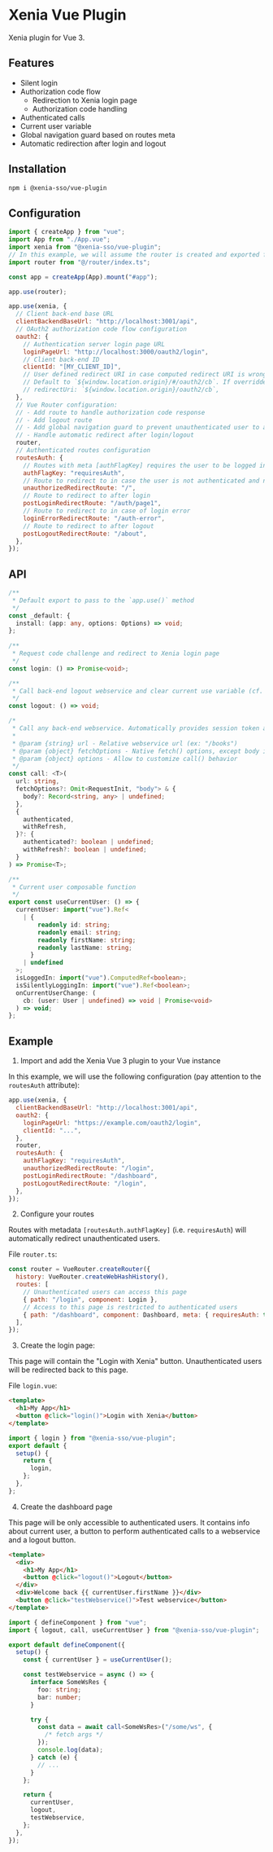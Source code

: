 # Xenia Vue Plugin

Xenia plugin for Vue 3.

## Features

- Silent login
- Authorization code flow
  - Redirection to Xenia login page
  - Authorization code handling
- Authenticated calls
- Current user variable
- Global navigation guard based on routes meta
- Automatic redirection after login and logout

## Installation

```bash
npm i @xenia-sso/vue-plugin
```

## Configuration

```javascript
import { createApp } from "vue";
import App from "./App.vue";
import xenia from "@xenia-sso/vue-plugin";
// In this example, we will assume the router is created and exported from this file:
import router from "@/router/index.ts";

const app = createApp(App).mount("#app");

app.use(router);

app.use(xenia, {
  // Client back-end base URL
  clientBackendBaseUrl: "http://localhost:3001/api",
  // OAuth2 authorization code flow configuration
  oauth2: {
    // Authentication server login page URL
    loginPageUrl: "http://localhost:3000/oauth2/login",
    // Client back-end ID
    clientId: "[MY_CLIENT_ID]",
    // User defined redirect URI in case computed redirect URI is wrong (will occur if router is not using hash mode).
    // Default to `${window.location.origin}/#/oauth2/cb`. If overridden, MUST end by "/oauth2/cb".
    // redirectUri: `${window.location.origin}/oauth2/cb`,
  },
  // Vue Router configuration:
  // - Add route to handle authorization code response
  // - Add logout route
  // - Add global navigation guard to prevent unauthenticated user to access protected routes
  // - Handle automatic redirect after login/logout
  router,
  // Authenticated routes configuration
  routesAuth: {
    // Routes with meta [authFlagKey] requires the user to be logged in
    authFlagKey: "requiresAuth",
    // Route to redirect to in case the user is not authenticated and navigates to a restricted route
    unauthorizedRedirectRoute: "/",
    // Route to redirect to after login
    postLoginRedirectRoute: "/auth/page1",
    // Route to redirect to in case of login error
    loginErrorRedirectRoute: "/auth-error",
    // Route to redirect to after logout
    postLogoutRedirectRoute: "/about",
  },
});
```

## API

```typescript
/**
 * Default export to pass to the `app.use()` method
 */
const _default: {
  install: (app: any, options: Options) => void;
};
  
/**
 * Request code challenge and redirect to Xenia login page
 */
const login: () => Promise<void>;

/**
 * Call back-end logout webservice and clear current use variable (cf. useCurrentUser function)
 */
const logout: () => void;

/*
 * Call any back-end webservice. Automatically provides session token and renews it if needed (this can be turned off in options object).
 *
 * @param {string} url - Relative webservice url (ex: "/books")
 * @param {object} fetchOptions - Native fetch() options, except body is an object instead of a string
 * @param {object} options - Allow to customize call() behavior
 */
const call: <T>(
  url: string,
  fetchOptions?: Omit<RequestInit, "body"> & {
    body?: Record<string, any> | undefined;
  },
  {
    authenticated,
    withRefresh,
  }?: {
    authenticated?: boolean | undefined;
    withRefresh?: boolean | undefined;
  }
) => Promise<T>;

/**
 * Current user composable function
 */
export const useCurrentUser: () => {
  currentUser: import("vue").Ref<
    | {
        readonly id: string;
        readonly email: string;
        readonly firstName: string;
        readonly lastName: string;
      }
    | undefined
  >;
  isLoggedIn: import("vue").ComputedRef<boolean>;
  isSilentlyLoggingIn: import("vue").Ref<boolean>;
  onCurrentUserChange: (
    cb: (user: User | undefined) => void | Promise<void>
  ) => void;
};
```

## Example

1. Import and add the Xenia Vue 3 plugin to your Vue instance

In this example, we will use the following configuration (pay attention to the `routesAuth` attribute):

```javascript
app.use(xenia, {
  clientBackendBaseUrl: "http://localhost:3001/api",
  oauth2: {
    loginPageUrl: "https://example.com/oauth2/login",
    clientId: "...",
  },
  router,
  routesAuth: {
    authFlagKey: "requiresAuth",
    unauthorizedRedirectRoute: "/login",
    postLoginRedirectRoute: "/dashboard",
    postLogoutRedirectRoute: "/login",
  },
});
```

2. Configure your routes

Routes with metadata `[routesAuth.authFlagKey]` (i.e. `requiresAuth`) will automatically redirect unauthenticated users.

File `router.ts`:

```javascript
const router = VueRouter.createRouter({
  history: VueRouter.createWebHashHistory(),
  routes: [
    // Unauthenticated users can access this page
    { path: "/login", component: Login },
    // Access to this page is restricted to authenticated users
    { path: "/dashboard", component: Dashboard, meta: { requiresAuth: true } },
  ],
});
```

3. Create the login page:

This page will contain the "Login with Xenia" button. Unauthenticated users will be redirected back to this page.

File `login.vue`:

```html
<template>
  <h1>My App</h1>
  <button @click="login()">Login with Xenia</button>
</template>
```

```javascript
import { login } from "@xenia-sso/vue-plugin";
export default {
  setup() {
    return {
      login,
    };
  },
};
```

4. Create the dashboard page

This page will be only accessible to authenticated users. It contains info about current user, a button to perform authenticated calls to a webservice and a logout button.

```html
<template>
  <div>
    <h1>My App</h1>
    <button @click="logout()">Logout</button>
  </div>
  <div>Welcome back {{ currentUser.firstName }}</div>
  <button @click="testWebservice()">Test webservice</button>
</template>
```

```typescript
import { defineComponent } from "vue";
import { logout, call, useCurrentUser } from "@xenia-sso/vue-plugin";

export default defineComponent({
  setup() {
    const { currentUser } = useCurrentUser();

    const testWebservice = async () => {
      interface SomeWsRes {
        foo: string;
        bar: number;
      }

      try {
        const data = await call<SomeWsRes>("/some/ws", {
          /* fetch args */
        });
        console.log(data);
      } catch (e) {
        // ...
      }
    };

    return {
      currentUser,
      logout,
      testWebservice,
    };
  },
});
```
